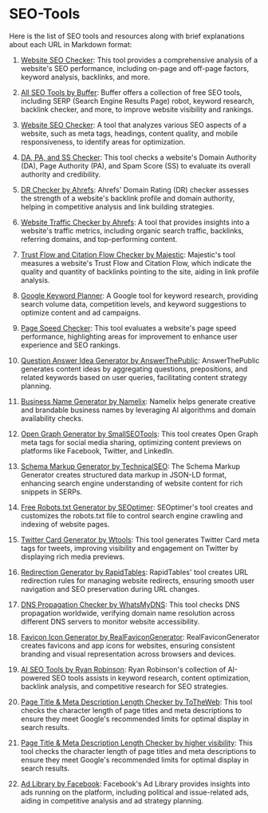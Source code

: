 # SEO-Tools
Here is the list of SEO tools and resources along with brief explanations about each URL in Markdown format:

1. [Website SEO Checker](https://websiteseochecker.com/#arearesult): This tool provides a comprehensive analysis of a website's SEO performance, including on-page and off-page factors, keyword analysis, backlinks, and more.

2. [All SEO Tools by Buffer](https://buffer.com/library/free-seo-tools/#16-serp-robot): Buffer offers a collection of free SEO tools, including SERP (Search Engine Results Page) robot, keyword research, backlink checker, and more, to improve website visibility and rankings.

3. [Website SEO Checker](https://websiteseochecker.com/): A tool that analyzes various SEO aspects of a website, such as meta tags, headings, content quality, and mobile responsiveness, to identify areas for optimization.

4. [DA, PA, and SS Checker](https://websiteseochecker.com/domain-authority-checker/): This tool checks a website's Domain Authority (DA), Page Authority (PA), and Spam Score (SS) to evaluate its overall authority and credibility.

5. [DR Checker by Ahrefs](https://ahrefs.com/website-authority-checker): Ahrefs' Domain Rating (DR) checker assesses the strength of a website's backlink profile and domain authority, helping in competitive analysis and link building strategies.

6. [Website Traffic Checker by Ahrefs](https://ahrefs.com/traffic-checker): A tool that provides insights into a website's traffic metrics, including organic search traffic, backlinks, referring domains, and top-performing content.

7. [Trust Flow and Citation Flow Checker by Majestic](https://majestic.com/): Majestic's tool measures a website's Trust Flow and Citation Flow, which indicate the quality and quantity of backlinks pointing to the site, aiding in link profile analysis.

8. [Google Keyword Planner](https://ads.google.com/home/tools/keyword-planner/): A Google tool for keyword research, providing search volume data, competition levels, and keyword suggestions to optimize content and ad campaigns.

9. [Page Speed Checker](https://pagespeed.web.dev/): This tool evaluates a website's page speed performance, highlighting areas for improvement to enhance user experience and SEO rankings.

10. [Question Answer Idea Generator by AnswerThePublic](https://answerthepublic.com/): AnswerThePublic generates content ideas by aggregating questions, prepositions, and related keywords based on user queries, facilitating content strategy planning.

11. [Business Name Generator by Namelix](https://namelix.com/): Namelix helps generate creative and brandable business names by leveraging AI algorithms and domain availability checks.

12. [Open Graph Generator by SmallSEOTools](https://smallseotools.com/open-graph-generator/): This tool creates Open Graph meta tags for social media sharing, optimizing content previews on platforms like Facebook, Twitter, and LinkedIn.

13. [Schema Markup Generator by TechnicalSEO](https://technicalseo.com/tools/schema-markup-generator/): The Schema Markup Generator creates structured data markup in JSON-LD format, enhancing search engine understanding of website content for rich snippets in SERPs.

14. [Free Robots.txt Generator by SEOptimer](https://www.seoptimer.com/robots-txt-generator): SEOptimer's tool creates and customizes the robots.txt file to control search engine crawling and indexing of website pages.

15. [Twitter Card Generator by Wtools](https://wtools.io/twitter-card-generator): This tool generates Twitter Card meta tags for tweets, improving visibility and engagement on Twitter by displaying rich media previews.

16. [Redirection Generator by RapidTables](https://www.rapidtables.com/web/tools/redirect-generator.html): RapidTables' tool creates URL redirection rules for managing website redirects, ensuring smooth user navigation and SEO preservation during URL changes.

17. [DNS Propagation Checker by WhatsMyDNS](https://www.whatsmydns.net/): This tool checks DNS propagation worldwide, verifying domain name resolution across different DNS servers to monitor website accessibility.

18. [Favicon Icon Generator by RealFaviconGenerator](https://realfavicongenerator.net/): RealFaviconGenerator creates favicons and app icons for websites, ensuring consistent branding and visual representation across browsers and devices.

19. [AI SEO Tools by Ryan Robinson](https://www.ryrob.com/tools/): Ryan Robinson's collection of AI-powered SEO tools assists in keyword research, content optimization, backlink analysis, and competitive research for SEO strategies.

20. [Page Title & Meta Description Length Checker by ToTheWeb](https://totheweb.com/learning_center/tool-test-google-title-meta-description-lengths/): This tool checks the character length of page titles and meta descriptions to ensure they meet Google's recommended limits for optimal display in search results.
21. [Page Title & Meta Description Length Checker by higher visibility](https://www.highervisibility.com/seo/tools/serp-snippet-optimizer/): This tool checks the character length of page titles and meta descriptions to ensure they meet Google's recommended limits for optimal display in search results.

22. [Ad Library by Facebook](https://www.facebook.com/ads/library/?active_status=all&ad_type=political_and_issue_ads&country=IN&media_type=all): Facebook's Ad Library provides insights into ads running on the platform, including political and issue-related ads, aiding in competitive analysis and ad strategy planning.
